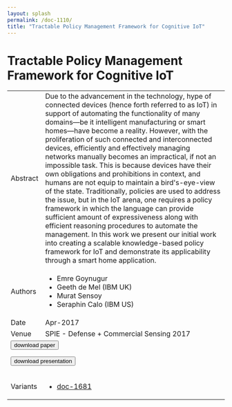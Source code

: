 ```yaml
---
layout: splash
permalink: /doc-1110/
title: "Tractable Policy Management Framework for Cognitive IoT"
---
```


# Tractable Policy Management Framework for Cognitive IoT

<table>
    <tbody>
    <tr>
        <td>Abstract</td>
        <td>Due to the advancement in the technology, hype of connected devices (hence forth referred to as IoT) in support of automating the functionality of many domains—be it intelligent manufacturing or smart homes—have become a reality. However, with the proliferation of such connected and interconnected devices, efficiently and effectively managing networks manually becomes an impractical, if not an impossible task. This is because devices have their own obligations and prohibitions in context, and humans are not equip to maintain a bird's-eye-view of the state. Traditionally, policies are used to address the issue, but in the IoT arena, one requires a policy framework in which the language can provide sufficient amount of expressiveness along with efficient reasoning procedures to automate the management. In this work we present our initial work into creating a scalable knowledge-based policy framework for IoT and demonstrate its applicability through a smart home application.</td>
    </tr>
    <tr>
        <td>Authors</td>
        <td>
            <ul>
                <li>Emre Goynugur</li>
                <li>Geeth de Mel (IBM UK)</li>
                <li>Murat Sensoy</li>
                <li>Seraphin Calo (IBM US)</li>
            </ul>
        </td>
    </tr>
    <tr>
        <td>Date</td>
        <td>Apr-2017</td>
    </tr>
    <tr>
        <td>Venue</td>
        <td>SPIE - Defense + Commercial Sensing 2017</td>
    </tr>
        <tr>
            <td colspan="2">
                <form method="get" action="https://dais-ita.org/sites/default/files/10190-11.pdf">
                    <button type="submit">download paper</button>
                </form>
                <form method="get" action="https://dais-ita.org/sites/default/files/10190-11-slides.pdf">
                    <button type="submit">download presentation</button>
                </form>
            </td>
        </tr>
        <tr>
            <td>Variants</td>
            <td>
                <ul>
                    <li><a href="\doc-1681\">doc-1681</a></li>
                </ul>
            </td>
        </tr>
    </tbody>
</table>
